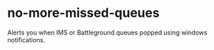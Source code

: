 # no-more-missed-queues
Alerts you when IMS or Battleground queues popped using windows notifications.

